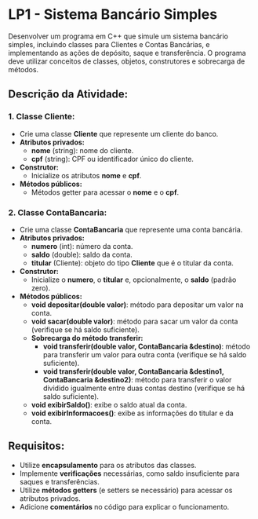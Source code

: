 # LP1 - Sistema Bancário Simples

Desenvolver um programa em C++ que simule um sistema bancário simples, incluindo classes para Clientes e Contas Bancárias, e implementando as ações de depósito, saque e transferência. O programa deve utilizar conceitos de classes, objetos, construtores e sobrecarga de métodos.

## Descrição da Atividade:

### 1. **Classe Cliente:**

- Crie uma classe **Cliente** que represente um cliente do banco.
- **Atributos privados:**
    - **nome** (string): nome do cliente.
    - **cpf** (string): CPF ou identificador único do cliente.
- **Construtor:**
    - Inicialize os atributos **nome** e **cpf**.
- **Métodos públicos:**
    - Métodos getter para acessar o **nome** e o **cpf**.

### 2. **Classe ContaBancaria:**

- Crie uma classe **ContaBancaria** que represente uma conta bancária.
- **Atributos privados:**
    - **numero** (int): número da conta.
    - **saldo** (double): saldo da conta.
    - **titular** (Cliente): objeto do tipo **Cliente** que é o titular da conta.
- **Construtor:**
    - Inicialize o **numero**, o **titular** e, opcionalmente, o **saldo** (padrão zero).
- **Métodos públicos:**
    - **void depositar(double valor)**: método para depositar um valor na conta.
    - **void sacar(double valor)**: método para sacar um valor da conta (verifique se há saldo suficiente).
    - **Sobrecarga do método transferir:**
        - **void transferir(double valor, ContaBancaria &destino)**: método para transferir um valor para outra conta (verifique se há saldo suficiente).
        - **void transferir(double valor, ContaBancaria &destino1, ContaBancaria &destino2)**: método para transferir o valor dividido igualmente entre duas contas destino (verifique se há saldo suficiente).
    - **void exibirSaldo()**: exibe o saldo atual da conta.
    - **void exibirInformacoes()**: exibe as informações do titular e da conta.

## Requisitos:

- Utilize **encapsulamento** para os atributos das classes.
- Implemente **verificações** necessárias, como saldo insuficiente para saques e transferências.
- Utilize **métodos getters** (e setters se necessário) para acessar os atributos privados.
- Adicione **comentários** no código para explicar o funcionamento.
